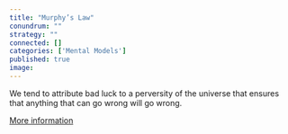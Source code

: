 ```yaml
---
title: "Murphy’s Law"
conundrum: ""
strategy: ""
connected: []
categories: ['Mental Models']
published: true
image: 
---
```


We tend to attribute bad luck to a perversity of the universe that ensures that anything that can go wrong will go wrong. 

[More information](https://en.wikipedia.org/wiki/Murphy%27s_law)


